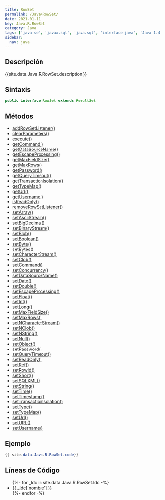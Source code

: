 ```yaml
---
title: RowSet
permalink: /Java/RowSet/
date: 2021-01-11
key: Java.R.RowSet
category: Java
tags: ['java se', 'javax.sql', 'java.sql', 'interface java', 'Java 1.4']
sidebar: 
  nav: java
---
```


## Descripción
{{site.data.Java.R.RowSet.description }}

## Sintaxis
~~~java
public interface RowSet extends ResultSet
~~~

## Métodos
* [addRowSetListener()](/Java/RowSet/addRowSetListener)
* [clearParameters()](/Java/RowSet/clearParameters)
* [execute()](/Java/RowSet/execute)
* [getCommand()](/Java/RowSet/getCommand)
* [getDataSourceName()](/Java/RowSet/getDataSourceName)
* [getEscapeProcessing()](/Java/RowSet/getEscapeProcessing)
* [getMaxFieldSize()](/Java/RowSet/getMaxFieldSize)
* [getMaxRows()](/Java/RowSet/getMaxRows)
* [getPassword()](/Java/RowSet/getPassword)
* [getQueryTimeout()](/Java/RowSet/getQueryTimeout)
* [getTransactionIsolation()](/Java/RowSet/getTransactionIsolation)
* [getTypeMap()](/Java/RowSet/getTypeMap)
* [getUrl()](/Java/RowSet/getUrl)
* [getUsername()](/Java/RowSet/getUsername)
* [isReadOnly()](/Java/RowSet/isReadOnly)
* [removeRowSetListener()](/Java/RowSet/removeRowSetListener)
* [setArray()](/Java/RowSet/setArray)
* [setAsciiStream()](/Java/RowSet/setAsciiStream)
* [setBigDecimal()](/Java/RowSet/setBigDecimal)
* [setBinaryStream()](/Java/RowSet/setBinaryStream)
* [setBlob()](/Java/RowSet/setBlob)
* [setBoolean()](/Java/RowSet/setBoolean)
* [setByte()](/Java/RowSet/setByte)
* [setBytes()](/Java/RowSet/setBytes)
* [setCharacterStream()](/Java/RowSet/setCharacterStream)
* [setClob()](/Java/RowSet/setClob)
* [setCommand()](/Java/RowSet/setCommand)
* [setConcurrency()](/Java/RowSet/setConcurrency)
* [setDataSourceName()](/Java/RowSet/setDataSourceName)
* [setDate()](/Java/RowSet/setDate)
* [setDouble()](/Java/RowSet/setDouble)
* [setEscapeProcessing()](/Java/RowSet/setEscapeProcessing)
* [setFloat()](/Java/RowSet/setFloat)
* [setInt()](/Java/RowSet/setInt)
* [setLong()](/Java/RowSet/setLong)
* [setMaxFieldSize()](/Java/RowSet/setMaxFieldSize)
* [setMaxRows()](/Java/RowSet/setMaxRows)
* [setNCharacterStream()](/Java/RowSet/setNCharacterStream)
* [setNClob()](/Java/RowSet/setNClob)
* [setNString()](/Java/RowSet/setNString)
* [setNull()](/Java/RowSet/setNull)
* [setObject()](/Java/RowSet/setObject)
* [setPassword()](/Java/RowSet/setPassword)
* [setQueryTimeout()](/Java/RowSet/setQueryTimeout)
* [setReadOnly()](/Java/RowSet/setReadOnly)
* [setRef()](/Java/RowSet/setRef)
* [setRowId()](/Java/RowSet/setRowId)
* [setShort()](/Java/RowSet/setShort)
* [setSQLXML()](/Java/RowSet/setSQLXML)
* [setString()](/Java/RowSet/setString)
* [setTime()](/Java/RowSet/setTime)
* [setTimestamp()](/Java/RowSet/setTimestamp)
* [setTransactionIsolation()](/Java/RowSet/setTransactionIsolation)
* [setType()](/Java/RowSet/setType)
* [setTypeMap()](/Java/RowSet/setTypeMap)
* [setUrl()](/Java/RowSet/setUrl)
* [setURL()](/Java/RowSet/setURL)
* [setUsername()](/Java/RowSet/setUsername)

## Ejemplo
~~~java
{{ site.data.Java.R.RowSet.code}}
~~~

## Líneas de Código
<ul>
{%- for _ldc in site.data.Java.R.RowSet.ldc -%}
   <li>
       <a href="{{_ldc['url'] }}">{{ _ldc['nombre'] }}</a>
   </li>
{%- endfor -%}
</ul>
